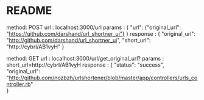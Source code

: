 # README

method: POST 
url : localhost:3000/url
params : { "url": 
              {"original_url": "https://github.com/darshand/url_shortner_ui"} }
response : {
              "original_url": "http://github.com/darshand/url_shortner_ui",
              "short_url": "http://cybrl/AB1vyH"
            }




method: GET 
url : localhost:3000/url/get_original_url?
params : short_url=http://cybrl/AB1vyH
response : {
              "status": "success",
              "original_url": "http://github.com/nozbzh/urlshortener/blob/master/app/controllers/urls_controller.rb"  
            }


